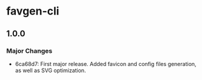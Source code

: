 # favgen-cli

## 1.0.0

### Major Changes

- 6ca68d7: First major release. Added favicon and config files generation, as well as SVG optimization.
